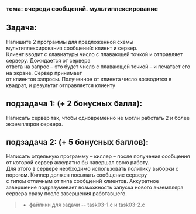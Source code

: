 ### тема: очереди сообщений. мультиплексирование


## Задача:  
Напишите 2 программы для предложенной схемы мультиплексирования сообщений: клиент и сервер.  
Клиент вводит с клавиатуры число с плавающей точкой и отправляет серверу. Дожидается от сервера  
ответа на запрос – это будет число с плавающей точкой – и печатает его на экране. Сервер принимает  
 от клиентов запросы. Полученное от клиента число возводится в квадрат, и результат отправляется клиенту  


## подзадача 1: (+ 2 бонусных балла):   
Написать сервер так, чтобы одновременно не могли работать 2 и более экземпляров сервера. 
## подзадача 2:  (+ 5 бонусных баллов): 
Написать отдельную программу – киллер – после получения сообщения от которой сервер аккуратно бы завершал свою работу.   
Для этого в сервере необходимо использовать политику выборки с порогом. Киллер должен посылать сообщение серверу   
с типом отличным от типа сообщений клиентов. Аккуратное завершение подразумевает возможность запуска нового экземпляра   
сервера сразу после завершения работавшего.  

 > * файлики для задачи -- task03-1.c и task03-2.c 
